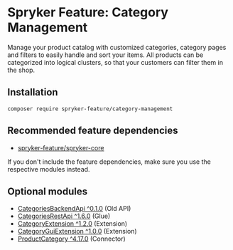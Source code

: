 # Spryker Feature: Category Management

Manage your product catalog with customized categories, category pages and filters to easily handle and sort your items. All products can be categorized into logical clusters, so that your customers can filter them in the shop.

## Installation

```
composer require spryker-feature/category-management
```

## Recommended feature dependencies
- [spryker-feature/spryker-core](https://github.com/spryker-feature/spryker-core)

If you don't include the feature dependencies, make sure you use the respective modules instead.

## Optional modules
- [CategoriesBackendApi ^0.1.0](https://github.com/spryker/categories-backend-api) (Old API)
- [CategoriesRestApi ^1.6.0](https://github.com/spryker/categories-rest-api) (Glue)
- [CategoryExtension ^1.2.0](https://github.com/spryker/category-extension) (Extension)
- [CategoryGuiExtension ^1.0.0](https://github.com/spryker/category-gui-extension) (Extension)
- [ProductCategory ^4.17.0](https://github.com/spryker/product-category) (Connector)
